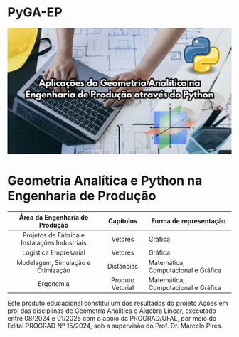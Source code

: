 # PyGA-EP
![PyGA-EP.png](PyGA-EP.png)

# Geometria Analítica e Python na Engenharia de Produção

 <div align="center">
   
|      **Área da Engenharia de Produção**      |   **Capítulos**  | **Forma de representação**          |
|:--------------------------------------------:|:----------------:|-------------------------------------|
| Projetos de Fábrica e Instalações Industriais |      Vetores     |               Gráfica               |
|             Logística Empresarial            |      Vetores     |               Gráfica               |
|       Modelagem, Simulação e Otimização      |    Distâncias    | Matemática, Computacional e Gráfica |
|                   Ergonomia                  | Produto Vetorial | Matemática, Computacional e Gráfica |

</div>
Este produto educacional constitui um dos resultados do projeto Ações em prol das disciplinas de Geometria Analítica e Álgebra Linear, executado entre 08/2024 e 01/2025 com o apoio da PROGRAD/UFAL, por meio do Edital PROGRAD Nº 15/2024, sob a supervisão do Prof. Dr. Marcelo Pires.

